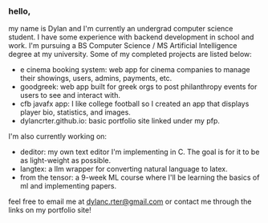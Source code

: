 ### hello,

my name is Dylan and I'm currently an undergrad computer science student. I have some experience with backend development in school and work. I'm pursuing a BS Computer Science / MS Artificial Intelligence degree at my university. Some of my completed projects are listed below:

- e cinema booking system: web app for cinema companies to manage their showings, users, admins, payments, etc. 
- goodgreek: web app built for greek orgs to post philanthropy events for users to see and interact with.
- cfb javafx app: I like college football so I created an app that displays player bio, statistics, and images.
- dylancrter.github.io: basic portfolio site linked under my pfp.

I'm also currently working on:

- deditor: my own text editor I'm implementing in C. The goal is for it to be as light-weight as possible.
- langtex: a llm wrapper for converting natural language to latex.
- from the tensor: a 9-week ML course where I'll be learning the basics of ml and implementing papers.

feel free to email me at dylanc.rter@gmail.com or contact me through the links on my portfolio site!

<!---
dylancrter/dylancrter is a ✨ special ✨ repository because its `README.md` (this file) appears on your GitHub profile.
You can click the Preview link to take a look at your changes.
--->
